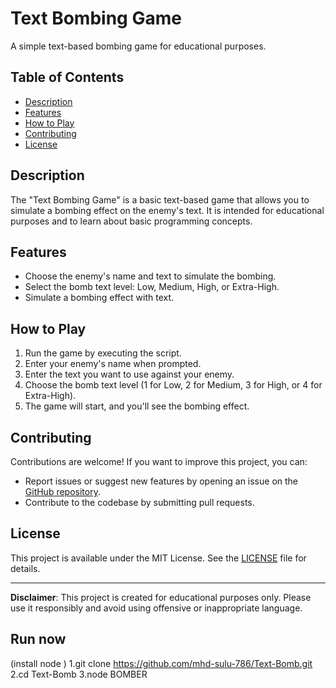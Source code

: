 # Text Bombing Game

A simple text-based bombing game for educational purposes.

## Table of Contents

- [Description](#description)
- [Features](#features)
- [How to Play](#how-to-play)
- [Contributing](#contributing)
- [License](#license)

## Description

The "Text Bombing Game" is a basic text-based game that allows you to simulate a bombing effect on the enemy's text. It is intended for educational purposes and to learn about basic programming concepts.

## Features

- Choose the enemy's name and text to simulate the bombing.
- Select the bomb text level: Low, Medium, High, or Extra-High.
- Simulate a bombing effect with text.

## How to Play

1. Run the game by executing the script.
2. Enter your enemy's name when prompted.
3. Enter the text you want to use against your enemy.
4. Choose the bomb text level (1 for Low, 2 for Medium, 3 for High, or 4 for Extra-High).
5. The game will start, and you'll see the bombing effect.

## Contributing

Contributions are welcome! If you want to improve this project, you can:

- Report issues or suggest new features by opening an issue on the [GitHub repository](https://github.com/mhd-sulu-786/Text-Bomb.git).
- Contribute to the codebase by submitting pull requests.

## License

This project is available under the MIT License. See the [LICENSE](LICENSE) file for details.

---

**Disclaimer**: This project is created for educational purposes only. Please use it responsibly and avoid using offensive or inappropriate language.
## Run now
(install node )
1.git clone https://github.com/mhd-sulu-786/Text-Bomb.git
2.cd Text-Bomb
3.node BOMBER 
